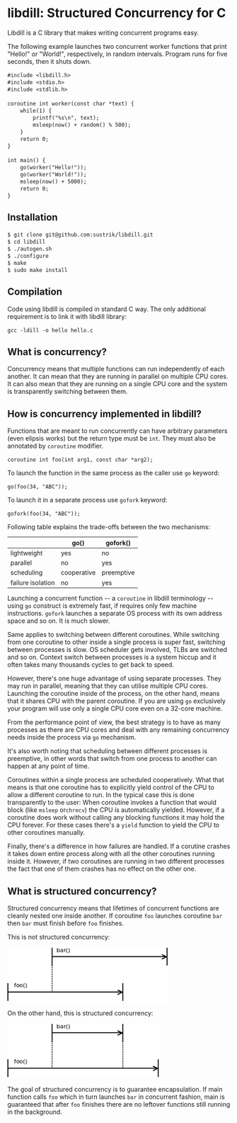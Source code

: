 <link rel="stylesheet" type="text/css" href="main.css">

# libdill: Structured Concurrency for C

Libdill is a C library that makes writing concurrent programs easy.

The following example launches two concurrent worker functions that print
"Hello!" or "World!", respectively, in random intervals. Program runs for
five seconds, then it shuts down.

```
#include <libdill.h>
#include <stdio.h>
#include <stdlib.h>

coroutine int worker(const char *text) {
    while(1) {
        printf("%s\n", text);
        msleep(now() + random() % 500);
    }
    return 0;
}

int main() {
    go(worker("Hello!"));
    go(worker("World!"));
    msleep(now() + 5000);
    return 0;
}
```

## Installation

```
$ git clone git@github.com:sustrik/libdill.git
$ cd libdill
$ ./autogen.sh
$ ./configure
$ make
$ sudo make install
```

## Compilation

Code using libdill is compiled in standard C way. The only additional
requirement is to link it with libdill library:

```
gcc -ldill -o hello hello.c
```

## What is concurrency?

Concurrency means that multiple functions can run independently of each another.
It can mean that they are running in parallel on multiple CPU cores.
It can also mean that they are running on a single CPU core and the system
is transparently switching between them.

## How is concurrency implemented in libdill?

Functions that are meant to run concurrently can have arbitrary parameters
(even elipsis works) but the return type must be `int`. They must also be
annotated by `coroutine` modifier.

```
coroutine int foo(int arg1, const char *arg2);
```

To launch the function in the same process as the caller use `go` keyword:

```
go(foo(34, "ABC"));
```

To launch it in a separate process use `gofork` keyword:

```
gofork(foo(34, "ABC"));
```

Following table explains the trade-offs between the two mechanisms:

|                         | go()                   | gofork()               |
| ----------------------- | ---------------------- | ---------------------- |
| lightweight             | yes                    | no                     |
| parallel                | no                     | yes                    |
| scheduling              | cooperative            | preemptive             |
| failure isolation       | no                     | yes                    |

Launching a concurrent function -- a `coroutine` in libdill terminology -- using
`go` construct is extremely fast, if requires only few machine instructions.
`gofork` launches a separate OS process with its own address space and so on.
It is much slower.

Same applies to switching between different coroutines. While switching from
one coroutine to other inside a single process is super fast, switching between
processes is slow. OS scheduler gets involved, TLBs are switched and so on.
Context switch between processes is a system hiccup and it often takes many
thousands cycles to get back to speed.

However, there's one huge advantage of using separate processes. They may run
in parallel, meaning that they can utilise multiple CPU cores. Launching the
coroutine inside of the process, on the other hand, means that it shares CPU
with the parent coroutine. If you are using `go` exclusively your program will
use only a single CPU core even on a 32-core machine.

From the performance point of view, the best strategy is to have as many
processes as there are CPU cores and deal with any remaining concurrency needs
inside the process via `go` mechanism.

It's also worth noting that scheduling between different processes is
preemptive, in other words that switch from one process to another can happen
at any point of time.

Coroutines within a single process are scheduled cooperatively. What that means
is that one coroutine has to explicitly yield control of the CPU to allow
a different coroutine to run. In the typical case this is done transparently
to the user: When coroutine invokes a function that would block (like `msleep`
or`chrecv`) the CPU is automatically yielded. However, if a coroutine does
work without calling any blocking functions it may hold the CPU forever.
For these cases there's a `yield` function to yield the CPU to other coroutines
manually.

Finally, there's a difference in how failures are handled. If a corutine crashes
it takes down entire process along with all the other coroutines running inside
it. However, if two coroutines are running in two different processes the fact
that one of them crashes has no effect on the other one.

## What is structured concurrency?

Structured concurrency means that lifetimes of concurrent functions are cleanly
nested one inside another. If coroutine `foo` launches coroutine `bar` then
`bar` must finish before `foo` finishes.

This is not structured concurrency:

![](index1.jpeg)

On the other hand, this is structured concurrency:

![](index2.jpeg)

The goal of structured concurrency is to guarantee encapsulation. If main
function calls `foo` which in turn launches `bar` in concurrent fashion, main is
guaranteed that after `foo` finishes there are no leftover functions still
running in the background.


